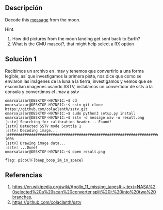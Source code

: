 ## Descripción 
Decode this [message](https://jupiter.challenges.picoctf.org/static/14393e18d98fedbaedbc28896d7ef31a/message.wav) from the moon.

Hint:
1. How did pictures from the moon landing get sent back to Earth?
2. What is the CMU mascot?, that might help select a RX option
## Solución 1

Recibimos un archivo en .mav y tenemos que convertirlo a una forma legible, así que investigamos la primera pista, nos dice que como se enviaron las imágenes de la luna a la tierra, investigamos y vemos que se escondían imágenes usando SSTV, instalamos un convertidor de sstv a la consola y convertimos el .mav a sstv

```
omarsalazar@DESKTOP-H97NF1C:~$ cd 
omarsalazar@DESKTOP-H97NF1C:~$ sstv git clone https://github.com/colaclanth/sstv.git
omarsalazar@DESKTOP-H97NF1C:~$ sudo python3 setup.py install
omarsalazar@DESKTOP-H97NF1C:~$ sstv -d message.wav -o result.png
[sstv] Searching for calibration header... Found!
[sstv] Detected SSTV mode Scottie 1
[sstv] Decoding image...   [######################################################################################] 100%
[sstv] Drawing image data...
[sstv] ...Done!
omarsalazar@DESKTOP-H97NF1C:~$ open result.png

flag: picoCTF{beep_boop_im_in_space}
```

## Referencias
1. https://en.wikipedia.org/wiki/Apollo_11_missing_tapes#:~:text=NASA%20selected%20a%20scan%20converter,split%20it%20into%20two%20branches.
2. https://github.com/colaclanth/sstv